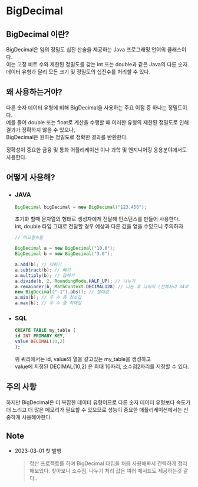 # BigDecimal

## BigDecimal 이란?
BigDecimal은 임의 정밀도 십진 산술을 제공하는 Java 프로그래밍 언어의 클래스이다.  
이는 고정 비트 수와 제한된 정밀도를 갖는 int 또는 double과 같은 Java의 다른 숫자 데이터 유형과 달리 모든 크기 및 정밀도의 십진수를 처리할 수 있다.

## 왜 사용하는거야?
다른 숫자 데이터 유형에 비해 BigDecimal을 사용하는 주요 이점 중 하나는 정밀도이다.  
예를 들어 double 또는 float로 계산을 수행할 때 이러한 유형의 제한된 정밀도로 인해 결과가 정확하지 않을 수 있으나,  
BigDecimal은 원하는 정밀도로 정확한 결과를 반환한다.

정확성이 중요한 금융 및 통화 어플리케이션 이나 과학 및 엔지니어링 응용분야에서도 사용한다.

## 어떻게 사용해?

- ### JAVA

    ```java
    BigDecimal bigDecimal = new BigDecimal("123.456");
    ```

    초기화 할때 문자열의 형태로 생성자에게 전달해 인스턴스를 만들어 사용한다.  
    int, double 타입 그대로 전달할 경우 예상과 다른 값을 얻을 수있으니 주의하자

    ```java 
    // 비교함수들

    BigDecimal a = new BigDecimal("10.0");
    BigDecimal b = new BigDecimal("3.0");

    a.add(b); // 더하기
    a.subtract(b); // 뺴기
    a.multiply(b); // 곱하기
    a.divide(b, 2, RoundingMode.HALF_UP); // 나누기
    a.remainder(b, MathContext.DECIMAL128) // 나눈 후 나머지 (전체자리 34로 제한)
    new BigDecimal("-1").abs(); // 절대값
    a.min(b); // 두 수 중 최소값
    a.max(b); // 두 수 중 최대값
    ```

- ### SQL
    ```sql
    CREATE TABLE my_table (
    id INT PRIMARY KEY,
    value DECIMAL(10,2)
    );
    ```
    위 쿼리에서는 id, value의 열을 같고있는 my_table을 생성하고  
    value에 지정된 DECIMAL(10,2) 은 최대 10자리, 소수점2자리를 저장할 수 있다.

## 주의 사항
하지만 BigDecimal은 더 복잡한 데이터 유형이므로 다른 숫자 데이터 유형보다 속도가 더 느리고 더 많은 메모리가 필요할 수 있으므로 성능이 중요한 애플리케이션에서는 신중하게 사용해야한다.

## Note
- 2023-03-01 첫 발행
    > 정산 프로젝트를 하며 BigDecimal 타입을 처음 사용해봐서 간략하게 정리해보았다.
    찾아보니 소수점, 나누기 처리 값은 여러 메서드도 제공하는것 같다..
